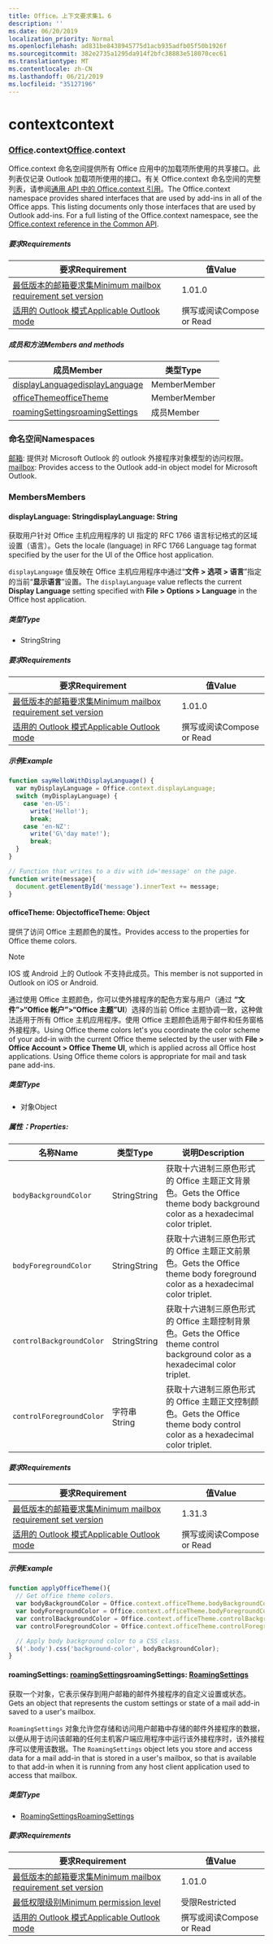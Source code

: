 ```yaml
---
title: Office。上下文要求集1。6
description: ''
ms.date: 06/20/2019
localization_priority: Normal
ms.openlocfilehash: ad831be8438945775d1acb935adfb05f50b1926f
ms.sourcegitcommit: 382e2735a1295da914f2bfc38883e518070cec61
ms.translationtype: MT
ms.contentlocale: zh-CN
ms.lasthandoff: 06/21/2019
ms.locfileid: "35127196"
---
```

# <a name="context"></a><span data-ttu-id="8641c-102">context</span><span class="sxs-lookup"><span data-stu-id="8641c-102">context</span></span>

### <a name="officeofficemdcontext"></a><span data-ttu-id="8641c-103">[Office](Office.md).context</span><span class="sxs-lookup"><span data-stu-id="8641c-103">[Office](Office.md).context</span></span>

<span data-ttu-id="8641c-p101">Office.context 命名空间提供所有 Office 应用中的加载项所使用的共享接口。此列表仅记录 Outlook 加载项所使用的接口。有关 Office.context 命名空间的完整列表，请参阅[通用 API 中的 Office.context 引用](/javascript/api/office/office.context)。</span><span class="sxs-lookup"><span data-stu-id="8641c-p101">The Office.context namespace provides shared interfaces that are used by add-ins in all of the Office apps. This listing documents only those interfaces that are used by Outlook add-ins. For a full listing of the Office.context namespace, see the [Office.context reference in the Common API](/javascript/api/office/office.context).</span></span>

##### <a name="requirements"></a><span data-ttu-id="8641c-106">要求</span><span class="sxs-lookup"><span data-stu-id="8641c-106">Requirements</span></span>

|<span data-ttu-id="8641c-107">要求</span><span class="sxs-lookup"><span data-stu-id="8641c-107">Requirement</span></span>| <span data-ttu-id="8641c-108">值</span><span class="sxs-lookup"><span data-stu-id="8641c-108">Value</span></span>|
|---|---|
|[<span data-ttu-id="8641c-109">最低版本的邮箱要求集</span><span class="sxs-lookup"><span data-stu-id="8641c-109">Minimum mailbox requirement set version</span></span>](/office/dev/add-ins/reference/requirement-sets/outlook-api-requirement-sets)| <span data-ttu-id="8641c-110">1.0</span><span class="sxs-lookup"><span data-stu-id="8641c-110">1.0</span></span>|
|[<span data-ttu-id="8641c-111">适用的 Outlook 模式</span><span class="sxs-lookup"><span data-stu-id="8641c-111">Applicable Outlook mode</span></span>](/outlook/add-ins/#extension-points)| <span data-ttu-id="8641c-112">撰写或阅读</span><span class="sxs-lookup"><span data-stu-id="8641c-112">Compose or Read</span></span>|

##### <a name="members-and-methods"></a><span data-ttu-id="8641c-113">成员和方法</span><span class="sxs-lookup"><span data-stu-id="8641c-113">Members and methods</span></span>

| <span data-ttu-id="8641c-114">成员</span><span class="sxs-lookup"><span data-stu-id="8641c-114">Member</span></span> | <span data-ttu-id="8641c-115">类型</span><span class="sxs-lookup"><span data-stu-id="8641c-115">Type</span></span> |
|--------|------|
| [<span data-ttu-id="8641c-116">displayLanguage</span><span class="sxs-lookup"><span data-stu-id="8641c-116">displayLanguage</span></span>](#displaylanguage-string) | <span data-ttu-id="8641c-117">Member</span><span class="sxs-lookup"><span data-stu-id="8641c-117">Member</span></span> |
| [<span data-ttu-id="8641c-118">officeTheme</span><span class="sxs-lookup"><span data-stu-id="8641c-118">officeTheme</span></span>](#officetheme-object) | <span data-ttu-id="8641c-119">Member</span><span class="sxs-lookup"><span data-stu-id="8641c-119">Member</span></span> |
| [<span data-ttu-id="8641c-120">roamingSettings</span><span class="sxs-lookup"><span data-stu-id="8641c-120">roamingSettings</span></span>](#roamingsettings-roamingsettings) | <span data-ttu-id="8641c-121">成员</span><span class="sxs-lookup"><span data-stu-id="8641c-121">Member</span></span> |

### <a name="namespaces"></a><span data-ttu-id="8641c-122">命名空间</span><span class="sxs-lookup"><span data-stu-id="8641c-122">Namespaces</span></span>

<span data-ttu-id="8641c-123">[邮箱](office.context.mailbox.md): 提供对 Microsoft Outlook 的 outlook 外接程序对象模型的访问权限。</span><span class="sxs-lookup"><span data-stu-id="8641c-123">[mailbox](office.context.mailbox.md): Provides access to the Outlook add-in object model for Microsoft Outlook.</span></span>

### <a name="members"></a><span data-ttu-id="8641c-124">Members</span><span class="sxs-lookup"><span data-stu-id="8641c-124">Members</span></span>

#### <a name="displaylanguage-string"></a><span data-ttu-id="8641c-125">displayLanguage: String</span><span class="sxs-lookup"><span data-stu-id="8641c-125">displayLanguage: String</span></span>

<span data-ttu-id="8641c-126">获取用户针对 Office 主机应用程序的 UI 指定的 RFC 1766 语言标记格式的区域设置（语言）。</span><span class="sxs-lookup"><span data-stu-id="8641c-126">Gets the locale (language) in RFC 1766 Language tag format specified by the user for the UI of the Office host application.</span></span>

<span data-ttu-id="8641c-127">`displayLanguage` 值反映在 Office 主机应用程序中通过“**文件 > 选项 > 语言**”指定的当前“**显示语言**”设置。</span><span class="sxs-lookup"><span data-stu-id="8641c-127">The `displayLanguage` value reflects the current **Display Language** setting specified with **File > Options > Language** in the Office host application.</span></span>

##### <a name="type"></a><span data-ttu-id="8641c-128">类型</span><span class="sxs-lookup"><span data-stu-id="8641c-128">Type</span></span>

*   <span data-ttu-id="8641c-129">String</span><span class="sxs-lookup"><span data-stu-id="8641c-129">String</span></span>

##### <a name="requirements"></a><span data-ttu-id="8641c-130">要求</span><span class="sxs-lookup"><span data-stu-id="8641c-130">Requirements</span></span>

|<span data-ttu-id="8641c-131">要求</span><span class="sxs-lookup"><span data-stu-id="8641c-131">Requirement</span></span>| <span data-ttu-id="8641c-132">值</span><span class="sxs-lookup"><span data-stu-id="8641c-132">Value</span></span>|
|---|---|
|[<span data-ttu-id="8641c-133">最低版本的邮箱要求集</span><span class="sxs-lookup"><span data-stu-id="8641c-133">Minimum mailbox requirement set version</span></span>](/office/dev/add-ins/reference/requirement-sets/outlook-api-requirement-sets)| <span data-ttu-id="8641c-134">1.0</span><span class="sxs-lookup"><span data-stu-id="8641c-134">1.0</span></span>|
|[<span data-ttu-id="8641c-135">适用的 Outlook 模式</span><span class="sxs-lookup"><span data-stu-id="8641c-135">Applicable Outlook mode</span></span>](/outlook/add-ins/#extension-points)| <span data-ttu-id="8641c-136">撰写或阅读</span><span class="sxs-lookup"><span data-stu-id="8641c-136">Compose or Read</span></span>|

##### <a name="example"></a><span data-ttu-id="8641c-137">示例</span><span class="sxs-lookup"><span data-stu-id="8641c-137">Example</span></span>

```javascript
function sayHelloWithDisplayLanguage() {
  var myDisplayLanguage = Office.context.displayLanguage;
  switch (myDisplayLanguage) {
    case 'en-US':
      write('Hello!');
      break;
    case 'en-NZ':
      write('G\'day mate!');
      break;
  }
}

// Function that writes to a div with id='message' on the page.
function write(message){
  document.getElementById('message').innerText += message;
}
```

#### <a name="officetheme-object"></a><span data-ttu-id="8641c-138">officeTheme: Object</span><span class="sxs-lookup"><span data-stu-id="8641c-138">officeTheme: Object</span></span>

<span data-ttu-id="8641c-139">提供了访问 Office 主题颜色的属性。</span><span class="sxs-lookup"><span data-stu-id="8641c-139">Provides access to the properties for Office theme colors.</span></span>

> [!NOTE]
> <span data-ttu-id="8641c-140">IOS 或 Android 上的 Outlook 不支持此成员。</span><span class="sxs-lookup"><span data-stu-id="8641c-140">This member is not supported in Outlook on iOS or Android.</span></span>

<span data-ttu-id="8641c-p102">通过使用 Office 主题颜色，你可以使外接程序的配色方案与用户（通过 **“文件”>“Office 帐户”>“Office 主题”UI**）选择的当前 Office 主题协调一致，这种做法适用于所有 Office 主机应用程序。使用 Office 主题颜色适用于邮件和任务窗格外接程序。</span><span class="sxs-lookup"><span data-stu-id="8641c-p102">Using Office theme colors let's you coordinate the color scheme of your add-in with the current Office theme selected by the user with **File > Office Account > Office Theme UI**, which is applied across all Office host applications. Using Office theme colors is appropriate for mail and task pane add-ins.</span></span>

##### <a name="type"></a><span data-ttu-id="8641c-143">类型</span><span class="sxs-lookup"><span data-stu-id="8641c-143">Type</span></span>

*   <span data-ttu-id="8641c-144">对象</span><span class="sxs-lookup"><span data-stu-id="8641c-144">Object</span></span>

##### <a name="properties"></a><span data-ttu-id="8641c-145">属性：</span><span class="sxs-lookup"><span data-stu-id="8641c-145">Properties:</span></span>

|<span data-ttu-id="8641c-146">名称</span><span class="sxs-lookup"><span data-stu-id="8641c-146">Name</span></span>| <span data-ttu-id="8641c-147">类型</span><span class="sxs-lookup"><span data-stu-id="8641c-147">Type</span></span>| <span data-ttu-id="8641c-148">说明</span><span class="sxs-lookup"><span data-stu-id="8641c-148">Description</span></span>|
|---|---|---|
|`bodyBackgroundColor`| <span data-ttu-id="8641c-149">String</span><span class="sxs-lookup"><span data-stu-id="8641c-149">String</span></span>|<span data-ttu-id="8641c-150">获取十六进制三原色形式的 Office 主题正文背景色。</span><span class="sxs-lookup"><span data-stu-id="8641c-150">Gets the Office theme body background color as a hexadecimal color triplet.</span></span>|
|`bodyForegroundColor`| <span data-ttu-id="8641c-151">String</span><span class="sxs-lookup"><span data-stu-id="8641c-151">String</span></span>|<span data-ttu-id="8641c-152">获取十六进制三原色形式的 Office 主题正文前景色。</span><span class="sxs-lookup"><span data-stu-id="8641c-152">Gets the Office theme body foreground color as a hexadecimal color triplet.</span></span>|
|`controlBackgroundColor`| <span data-ttu-id="8641c-153">String</span><span class="sxs-lookup"><span data-stu-id="8641c-153">String</span></span>|<span data-ttu-id="8641c-154">获取十六进制三原色形式的 Office 主题控制背景色。</span><span class="sxs-lookup"><span data-stu-id="8641c-154">Gets the Office theme control background color as a hexadecimal color triplet.</span></span>|
|`controlForegroundColor`| <span data-ttu-id="8641c-155">字符串</span><span class="sxs-lookup"><span data-stu-id="8641c-155">String</span></span>|<span data-ttu-id="8641c-156">获取十六进制三原色形式的 Office 主题正文控制颜色。</span><span class="sxs-lookup"><span data-stu-id="8641c-156">Gets the Office theme body control color as a hexadecimal color triplet.</span></span>|

##### <a name="requirements"></a><span data-ttu-id="8641c-157">要求</span><span class="sxs-lookup"><span data-stu-id="8641c-157">Requirements</span></span>

|<span data-ttu-id="8641c-158">要求</span><span class="sxs-lookup"><span data-stu-id="8641c-158">Requirement</span></span>| <span data-ttu-id="8641c-159">值</span><span class="sxs-lookup"><span data-stu-id="8641c-159">Value</span></span>|
|---|---|
|[<span data-ttu-id="8641c-160">最低版本的邮箱要求集</span><span class="sxs-lookup"><span data-stu-id="8641c-160">Minimum mailbox requirement set version</span></span>](/office/dev/add-ins/reference/requirement-sets/outlook-api-requirement-sets)| <span data-ttu-id="8641c-161">1.3</span><span class="sxs-lookup"><span data-stu-id="8641c-161">1.3</span></span>|
|[<span data-ttu-id="8641c-162">适用的 Outlook 模式</span><span class="sxs-lookup"><span data-stu-id="8641c-162">Applicable Outlook mode</span></span>](/outlook/add-ins/#extension-points)| <span data-ttu-id="8641c-163">撰写或阅读</span><span class="sxs-lookup"><span data-stu-id="8641c-163">Compose or Read</span></span>|

##### <a name="example"></a><span data-ttu-id="8641c-164">示例</span><span class="sxs-lookup"><span data-stu-id="8641c-164">Example</span></span>

```javascript
function applyOfficeTheme(){
  // Get office theme colors.
  var bodyBackgroundColor = Office.context.officeTheme.bodyBackgroundColor;
  var bodyForegroundColor = Office.context.officeTheme.bodyForegroundColor;
  var controlBackgroundColor = Office.context.officeTheme.controlBackgroundColor
  var controlForegroundColor = Office.context.officeTheme.controlForegroundColor;

  // Apply body background color to a CSS class.
  $('.body').css('background-color', bodyBackgroundColor);
}
```

#### <a name="roamingsettings-roamingsettingsjavascriptapioutlook16officeroamingsettings"></a><span data-ttu-id="8641c-165">roamingSettings: [roamingSettings](/javascript/api/outlook_1_6/office.RoamingSettings)</span><span class="sxs-lookup"><span data-stu-id="8641c-165">roamingSettings: [RoamingSettings](/javascript/api/outlook_1_6/office.RoamingSettings)</span></span>

<span data-ttu-id="8641c-166">获取一个对象，它表示保存到用户邮箱的邮件外接程序的自定义设置或状态。</span><span class="sxs-lookup"><span data-stu-id="8641c-166">Gets an object that represents the custom settings or state of a mail add-in saved to a user's mailbox.</span></span>

<span data-ttu-id="8641c-167">`RoamingSettings` 对象允许您存储和访问用户邮箱中存储的邮件外接程序的数据，以便从用于访问该邮箱的任何主机客户端应用程序中运行该外接程序时，该外接程序可以使用该数据。</span><span class="sxs-lookup"><span data-stu-id="8641c-167">The `RoamingSettings` object lets you store and access data for a mail add-in that is stored in a user's mailbox, so that is available to that add-in when it is running from any host client application used to access that mailbox.</span></span>

##### <a name="type"></a><span data-ttu-id="8641c-168">类型</span><span class="sxs-lookup"><span data-stu-id="8641c-168">Type</span></span>

*   [<span data-ttu-id="8641c-169">RoamingSettings</span><span class="sxs-lookup"><span data-stu-id="8641c-169">RoamingSettings</span></span>](/javascript/api/outlook_1_6/office.RoamingSettings)

##### <a name="requirements"></a><span data-ttu-id="8641c-170">要求</span><span class="sxs-lookup"><span data-stu-id="8641c-170">Requirements</span></span>

|<span data-ttu-id="8641c-171">要求</span><span class="sxs-lookup"><span data-stu-id="8641c-171">Requirement</span></span>| <span data-ttu-id="8641c-172">值</span><span class="sxs-lookup"><span data-stu-id="8641c-172">Value</span></span>|
|---|---|
|[<span data-ttu-id="8641c-173">最低版本的邮箱要求集</span><span class="sxs-lookup"><span data-stu-id="8641c-173">Minimum mailbox requirement set version</span></span>](/office/dev/add-ins/reference/requirement-sets/outlook-api-requirement-sets)| <span data-ttu-id="8641c-174">1.0</span><span class="sxs-lookup"><span data-stu-id="8641c-174">1.0</span></span>|
|[<span data-ttu-id="8641c-175">最低权限级别</span><span class="sxs-lookup"><span data-stu-id="8641c-175">Minimum permission level</span></span>](/outlook/add-ins/understanding-outlook-add-in-permissions)| <span data-ttu-id="8641c-176">受限</span><span class="sxs-lookup"><span data-stu-id="8641c-176">Restricted</span></span>|
|[<span data-ttu-id="8641c-177">适用的 Outlook 模式</span><span class="sxs-lookup"><span data-stu-id="8641c-177">Applicable Outlook mode</span></span>](/outlook/add-ins/#extension-points)| <span data-ttu-id="8641c-178">撰写或阅读</span><span class="sxs-lookup"><span data-stu-id="8641c-178">Compose or Read</span></span>|
